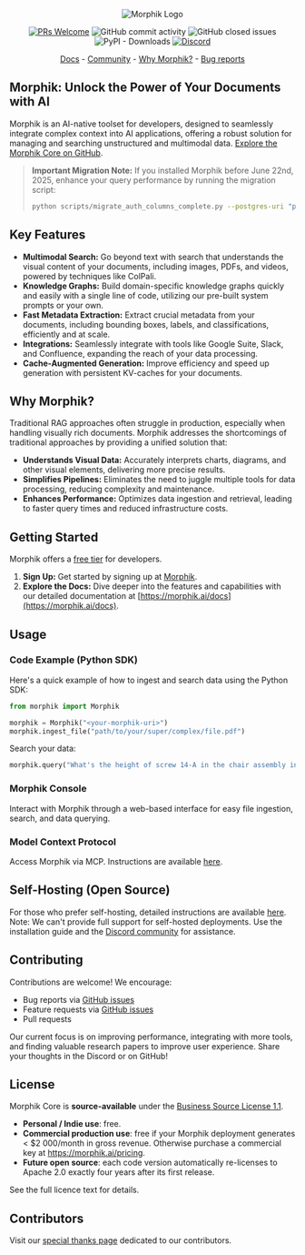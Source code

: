 <p align="center">
  <img alt="Morphik Logo" src="assets/morphik_logo.png">
</p>
<p align="center">
  <a href='http://makeapullrequest.com'><img alt='PRs Welcome' src='https://img.shields.io/badge/PRs-welcome-brightgreen.svg?style=shields'/></a>
  <img alt="GitHub commit activity" src="https://img.shields.io/github/commit-activity/m/morphik-org/morphik-core"/>
  <img alt="GitHub closed issues" src="https://img.shields.io/github/issues-closed/morphik-org/morphik-core"/>
  <img alt="PyPI - Downloads" src="https://img.shields.io/pypi/dm/morphik">
  <a href="https://discord.gg/BwMtv3Zaju"><img alt="Discord" src="https://img.shields.io/discord/1336524712817332276?logo=discord&label=discord"></a>
</p>

<!-- add a roadmap! - <a href="https://morphik.ai/roadmap">Roadmap</a> - -->
<!-- Add a changelog! - <a href="https://morphik.ai/changelog">Changelog</a> -->

<p align="center">
  <a href="https://morphik.ai/docs">Docs</a> - <a href="https://discord.gg/BwMtv3Zaju">Community</a> - <a href="https://morphik.ai/docs/blogs/gpt-vs-morphik-multimodal">Why Morphik?</a> - <a href="https://github.com/morphik-org/morphik-core/issues/new?assignees=&labels=bug&template=bug_report.md">Bug reports</a>
</p>

## Morphik: Unlock the Power of Your Documents with AI

Morphik is an AI-native toolset for developers, designed to seamlessly integrate complex context into AI applications, offering a robust solution for managing and searching unstructured and multimodal data. [Explore the Morphik Core on GitHub](https://github.com/morphik-org/morphik-core).

> **Important Migration Note:** If you installed Morphik before June 22nd, 2025, enhance your query performance by running the migration script:
> ```bash
> python scripts/migrate_auth_columns_complete.py --postgres-uri "postgresql+asyncpg://user:pass@host:port/db"
> ```

## Key Features

*   **Multimodal Search:** Go beyond text with search that understands the visual content of your documents, including images, PDFs, and videos, powered by techniques like ColPali.
*   **Knowledge Graphs:** Build domain-specific knowledge graphs quickly and easily with a single line of code, utilizing our pre-built system prompts or your own.
*   **Fast Metadata Extraction:** Extract crucial metadata from your documents, including bounding boxes, labels, and classifications, efficiently and at scale.
*   **Integrations:** Seamlessly integrate with tools like Google Suite, Slack, and Confluence, expanding the reach of your data processing.
*   **Cache-Augmented Generation:** Improve efficiency and speed up generation with persistent KV-caches for your documents.

## Why Morphik?

Traditional RAG approaches often struggle in production, especially when handling visually rich documents.  Morphik addresses the shortcomings of traditional approaches by providing a unified solution that:

*   **Understands Visual Data:**  Accurately interprets charts, diagrams, and other visual elements, delivering more precise results.
*   **Simplifies Pipelines:**  Eliminates the need to juggle multiple tools for data processing, reducing complexity and maintenance.
*   **Enhances Performance:**  Optimizes data ingestion and retrieval, leading to faster query times and reduced infrastructure costs.

## Getting Started

Morphik offers a [free tier](https://www.morphik.ai/pricing) for developers.

1.  **Sign Up:** Get started by signing up at [Morphik](https://www.morphik.ai/signup).
2.  **Explore the Docs:** Dive deeper into the features and capabilities with our detailed documentation at [https://morphik.ai/docs](https://morphik.ai/docs).

## Usage

### Code Example (Python SDK)

Here's a quick example of how to ingest and search data using the Python SDK:

```python
from morphik import Morphik

morphik = Morphik("<your-morphik-uri>")
morphik.ingest_file("path/to/your/super/complex/file.pdf")
```

Search your data:

```python
morphik.query("What's the height of screw 14-A in the chair assembly instructions?")
```

### Morphik Console

Interact with Morphik through a web-based interface for easy file ingestion, search, and data querying.

### Model Context Protocol

Access Morphik via MCP. Instructions are available [here](https://morphik.ai/docs/using-morphik/mcp).

## Self-Hosting (Open Source)

For those who prefer self-hosting, detailed instructions are available [here](https://morphik.ai/docs/getting-started).  Note: We can't provide full support for self-hosted deployments. Use the installation guide and the [Discord community](https://discord.gg/BwMtv3Zaju) for assistance.

## Contributing

Contributions are welcome! We encourage:

*   Bug reports via [GitHub issues](https://github.com/morphik-org/morphik-core/issues)
*   Feature requests via [GitHub issues](https://github.com/morphik-org/morphik-core/issues)
*   Pull requests

Our current focus is on improving performance, integrating with more tools, and finding valuable research papers to improve user experience.  Share your thoughts in the Discord or on GitHub!

## License

Morphik Core is **source-available** under the [Business Source License 1.1](./LICENSE).

*   **Personal / Indie use**: free.
*   **Commercial production use**: free if your Morphik deployment generates < $2 000/month in gross revenue.
    Otherwise purchase a commercial key at <https://morphik.ai/pricing>.
*   **Future open source**: each code version automatically re-licenses to Apache 2.0 exactly four years after its first release.

See the full licence text for details.

## Contributors

Visit our [special thanks page](https://morphik.ai/docs/special-thanks) dedicated to our contributors.
